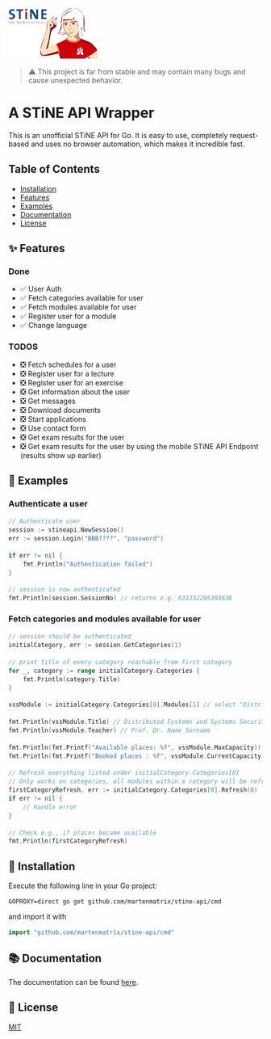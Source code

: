 <img alt="STiNE Logo" height="100" src="./stine_logo.png"/>

> :warning: This project is far from stable and may contain many bugs and cause unexpected behavior.

# A STiNE API Wrapper

This is an unofficial STiNE API for Go. It is easy to use, completely request-based and uses no browser automation, which makes it incredible fast.

## Table of Contents
- [Installation](#rocket-installation)
- [Features](#sparkles-features)
- [Examples](#paperclip-examples)
- [Documentation](#books-documentation)
- [License](#scroll-license)

## :sparkles: Features
### Done
- :white_check_mark: User Auth
- :white_check_mark: Fetch categories available for user
- :white_check_mark: Fetch modules available for user
- :white_check_mark: Register user for a module
- :white_check_mark: Change language
### TODOS
- :negative_squared_cross_mark: Fetch schedules for a user
- :negative_squared_cross_mark: Register user for a lecture
- :negative_squared_cross_mark: Register user for an exercise
- :negative_squared_cross_mark: Get information about the user
- :negative_squared_cross_mark: Get messages
- :negative_squared_cross_mark: Download documents
- :negative_squared_cross_mark: Start applications
- :negative_squared_cross_mark: Use contact form
- :negative_squared_cross_mark: Get exam results for the user
- :negative_squared_cross_mark: Get exam results for the user by using the mobile STiNE API Endpoint (results show up earlier)

## :paperclip: Examples
### Authenticate a user
```go
// Authenticate user
session := stineapi.NewSession()
err := session.Login("BBB????", "password")

if err != nil {
    fmt.Println("Authentication failed")
}

// session is now authenticated
fmt.Println(session.SessionNo) // returns e.g. 631332205304636
```

### Fetch categories and modules available for user
```go
// session should be authenticated
initialCategory, err := session.GetCategories(1)

// print title of every category reachable from first category
for _, category := range initialCategory.Categories {
    fmt.Println(category.Title)
}

vssModule := initialCategory.Categories[0].Modules[1] // select "Distributed Systems and Systems Security (SuSe 23)" module located at second place in first listed category

fmt.Println(vssModule.Title) // Distributed Systems and Systems Security (SuSe 23)
fmt.Println(vssModule.Teacher) // Prof. Dr. Name Surname

fmt.Println(fmt.Printf("Available places: %f", vssModule.MaxCapacity))   // print places available
fmt.Println(fmt.Printf("Booked places : %f", vssModule.CurrentCapacity)) // print places already booked

// Refresh everything listed under initialCategory.Categories[0]
// Only works on categories, all modules within a category will be refreshed
firstCategoryRefresh, err := initialCategory.Categories[0].Refresh(0)
if err != nil {
    // Handle error
}

// Check e.g., if places became available
fmt.Println(firstCategoryRefresh)
```

## :rocket: Installation
Execute the following line in your Go project:
```shell
GOPROXY=direct go get github.com/martenmatrix/stine-api/cmd
```
and import it with
```go
import "github.com/martenmatrix/stine-api/cmd"
```

## :books: Documentation
The documentation can be found [here](https://pkg.go.dev/github.com/martenmatrix/stine-api/cmd).

## :scroll: License
[MIT](./LICENSE)